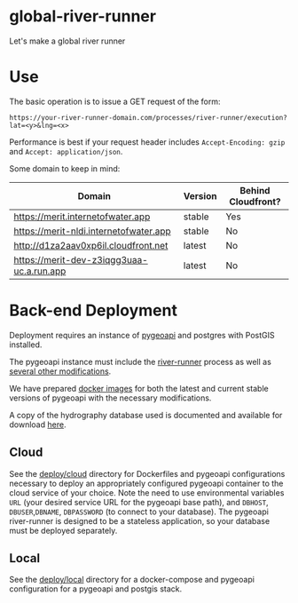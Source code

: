 # global-river-runner
Let's make a global river runner

# Use

The basic operation is to issue a GET request of the form:

```
https://your-river-runner-domain.com/processes/river-runner/execution?lat=<y>&lng=<x>
```

Performance is best if your request header includes `Accept-Encoding: gzip`  and `Accept: application/json`.

Some domain to keep in mind:

|Domain   | Version  | Behind Cloudfront?  |
|---|---|---|
|https://merit.internetofwater.app   | stable  | Yes  |
|https://merit-nldi.internetofwater.app   | stable  | No  |
|http://d1za2aav0xp6il.cloudfront.net  | latest  | No  |
|https://merit-dev-z3iqgg3uaa-uc.a.run.app  | latest  | No  |

# Back-end Deployment
Deployment requires an instance of [pygeoapi](https://pygeoapi.io) and postgres with PostGIS installed. 

The pygeoapi instance must include the [river-runner](https://github.com/webb-ben/pygeoapi/blob/river-runner/pygeoapi/process/river_runner.py) process as well as [several other modifications](https://github.com/geopython/pygeoapi/compare/master...webb-ben:river-runner).

We have prepared [docker images](https://hub.docker.com/r/webbben/pygeoapi-river-runner/tags) for both the latest and current stable versions of pygeoapi with the necessary modifications.

A copy of the hydrography database used is documented and available for download [here](https://www.sciencebase.gov/catalog/item/614a8864d34e0df5fb97572d).

## Cloud 
See the [deploy/cloud](deploy/cloud) directory for Dockerfiles and pygeoapi configurations necessary to deploy an appropriately configured pygeoapi container to the cloud service of your choice. Note the need to use environmental variables `URL` (your desired service URL for the pygeoapi base path), and `DBHOST`, `DBUSER`,`DBNAME`, `DBPASSWORD` (to connect to your database). The pygeoapi river-runner is designed to be a stateless application, so your database must be deployed separately. 

## Local
See the [deploy/local](deploy/local) directory for a docker-compose and pygeoapi configuration for a pygeoapi and postgis stack.

